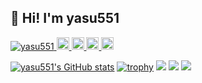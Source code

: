 ## 👋 Hi! I'm yasu551

<p align="left">
  <a href="https://github.com/yasu551/yasu551/">
    <img src="https://komarev.com/ghpvc/?username=yasu551" alt="yasu551" />
  </a>
  <a href="http://twitter.com/elephant_raion">
    <img height="20" src="https://img.shields.io/twitter/follow/elephant_raion?label=Twitter&logo=twitter&style=flat" />
  </a>
  <a href="https://github.com/yasu551">
    <img height="20" src="https://img.shields.io/github/followers/yasu551?label=follow&logo=github&style=flat" />
  </a>
  <a href="http://qiita.com/yasu-sg">
    <img height="20" src="https://qiita-badge.apiapi.app/s/yasu-sg/posts.svg" />
  </a>
  <//qiita.com/yasu-sg">
    <img height="20" src="https://qiita-badge.apiapi.app/s/yasu-sg/contributions.svg" />
  </a>
</p>

[![yasu551's GitHub stats](https://github-readme-stats.vercel.app/api?username=yasu551)](https://github.com/anuraghazra/github-readme-stats)
[![trophy](https://github-profile-trophy.vercel.app/?username=yasu551)](https://github.com/ryo-ma/github-profile-trophy)
![](http://github-profile-summary-cards.vercel.app/api/cards/profile-details?username=yasu551&theme=default)
![](http://github-profile-summary-cards.vercel.app/api/cards/repos-per-language?username=yasu551&theme=default)
![](http://github-profile-summary-cards.vercel.app/api/cards/most-commit-language?username=yasu551&theme=default)
